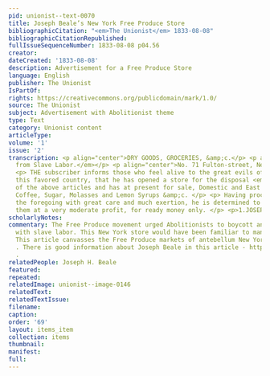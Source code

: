 ```yaml
---
pid: unionist--text-0070
title: Joseph Beale’s New York Free Produce Store
bibliographicCitation: "<em>The Unionist</em> 1833-08-08"
bibliographicCitationRepublished: 
fullIssueSequenceNumber: 1833-08-08 p04.56
creator: 
dateCreated: '1833-08-08'
description: Advertisement for a Free Produce Store
language: English
publisher: The Unionist
IsPartOf: 
rights: https://creativecommons.org/publicdomain/mark/1.0/
source: The Unionist
subject: Advertisement with Abolitionist theme
type: Text
category: Unionist content
articleType: 
volume: '1'
issue: '2'
transcription: <p align="center">DRY GOODS, GROCERIES, &amp;c.</p> <p align="center"><em>Free
  from Slave Labor.</em></p> <p align="center">No. 71 Fulton-street, New York.</p>
  <p> THE subscriber informs those who feel alive to the great evils of Slavery in
  this favored country, that he has opened a store for the disposal <em>exclusively</em>
  of the above articles and has at present for sale, Domestic and East India manufactures—Rice,
  Coffee, Sugar, Molasses and Lemon Syrups &amp;c. </p> <p> Having procured many of
  the foregoing with great care and much exertion, he is determined to dispose of
  them at a very moderate profit, for ready money only. </p> <p>1.JOSEPH H. BEALE.</p>
scholarlyNotes: 
commentary: The Free Produce movement urged Abolitionists to boycott any goods made
  with slave labor. This New York store would have been familiar to many of the students.
  This article canvasses the Free Produce markets of antebellum New York City - https://www.nyfoodstory.com/wp-content/uploads/2020/11/2013_CHNY_NY_Foodstory_FINAL-2.pdf
  . There is good information about Joseph Beale in this article - https://vermonthistory.org/journal/69/vt69_s04.pdf
  .
relatedPeople: Joseph H. Beale
featured: 
repeated: 
relatedImage: unionist--image-0146
relatedText: 
relatedTextIssue: 
filename: 
caption: 
order: '69'
layout: items_item
collection: items
thumbnail: 
manifest: 
full: 
---
```

